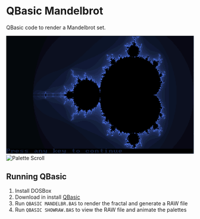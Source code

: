 # QBasic Mandelbrot

QBasic code to render a Mandelbrot set.

![Output](images/basic.png)
![Palette Scroll](images/palette-scroll.gif)

## Running QBasic

1. Install DOSBox
2. Download in install [QBasic](https://www.qbasic.net/en/qbasic-downloads/compiler/qbasic-interpreter.htm)
3. Run `QBASIC MANDELBR.BAS` to render the fractal and generate a RAW file
4. Run `QBASIC SHOWRAW.BAS` to view the RAW file and animate the palettes
